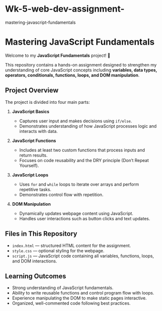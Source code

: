# Wk-5-web-dev-assignment-
mastering-javascript-fundamentals

# Mastering JavaScript Fundamentals

Welcome to my **JavaScript Fundamentals** project! 🚀  

This repository contains a hands-on assignment designed to strengthen my understanding of core JavaScript concepts including **variables, data types, operators, conditionals, functions, loops, and DOM manipulation**.  

## Project Overview

The project is divided into four main parts:  

1. **JavaScript Basics**  
   - Captures user input and makes decisions using `if/else`.  
   - Demonstrates understanding of how JavaScript processes logic and interacts with data.  

2. **JavaScript Functions**  
   - Includes at least two custom functions that process inputs and return results.  
   - Focuses on code reusability and the DRY principle (Don’t Repeat Yourself).  

3. **JavaScript Loops**  
   - Uses `for` and `while` loops to iterate over arrays and perform repetitive tasks.  
   - Demonstrates control flow with repetition.  

4. **DOM Manipulation**  
   - Dynamically updates webpage content using JavaScript.  
   - Handles user interactions such as button clicks and text updates.  

## Files in This Repository

- `index.html` — structured HTML content for the assignment.  
- `style.css` — optional styling for the webpage.  
- `script.js` — JavaScript code containing all variables, functions, loops, and DOM interactions.  

## Learning Outcomes

- Strong understanding of JavaScript fundamentals.  
- Ability to write reusable functions and control program flow with loops.  
- Experience manipulating the DOM to make static pages interactive.  
- Organized, well-commented code following best practices.
